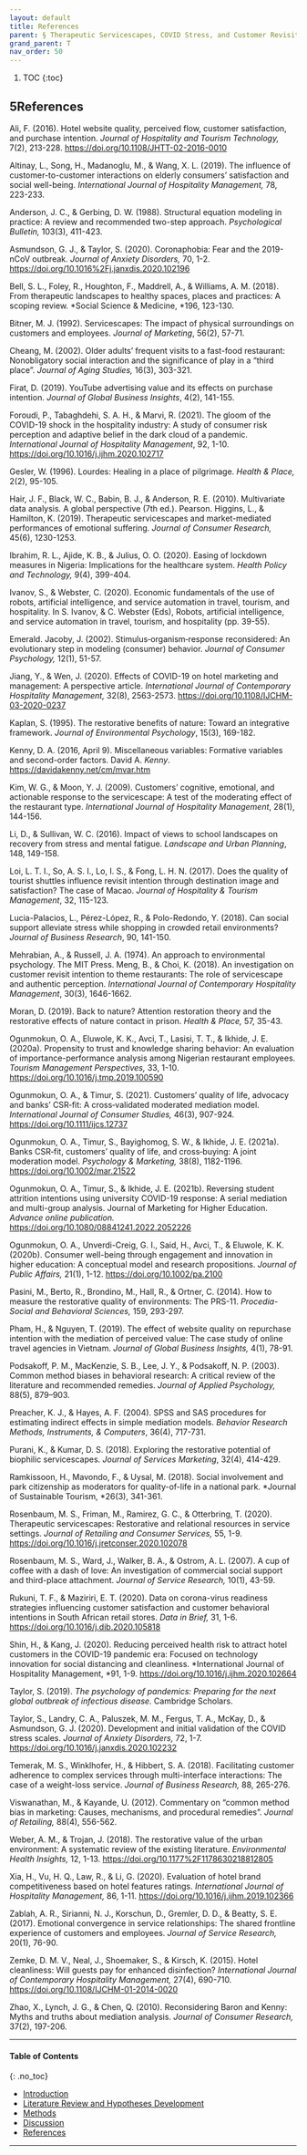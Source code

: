 ```yaml
---
layout: default
title: References 
parent: § Therapeutic Servicescapes, COVID Stress, and Customer Revisit Intention in the Hospitality Industry Post-Lockdown  
grand_parent: T
nav_order: 50 
---
```

<style>
.dont-break-out {
  /* These are technically the same, but use both */
  overflow-wrap: break-word;
  word-wrap: break-word;

     -ms-word-break: break-all;
  /* This is the dangerous one in WebKit, as it breaks things wherever */
  word-break: break-all;
  /* Instead use this non-standard one: */
  word-break: break-word;
}

.youtube-container {
    position: relative;
    width: 100%;
    height: 0;
    padding-bottom: 56.25%;
}
.youtube-video {
    position: absolute;
    top: 0;
    left: 0;
    width: 100%;
    height: 100%;
}

</style>

<div class="dont-break-out" markdown="1">

1. TOC
{:toc}

## 5References
Ali, F. (2016). Hotel website quality, perceived flow, customer satisfaction, and purchase intention. *Journal of Hospitality and Tourism Technology,* 7(2), 213-228. https://doi.org/10.1108/JHTT-02-2016-0010 

Altinay, L., Song, H., Madanoglu, M., & Wang, X. L. (2019). The influence of customer-to-customer interactions on elderly consumers’ satisfaction and social well-being. *International Journal of Hospitality Management,* 78, 223-233. 

Anderson, J. C., & Gerbing, D. W. (1988). Structural equation modeling in practice: A review and recommended two-step approach. *Psychological Bulletin,* 103(3), 411-423. 

Asmundson, G. J., & Taylor, S. (2020). Coronaphobia: Fear and the 2019-nCoV outbreak. *Journal of Anxiety Disorders,* 70, 1-2. https://doi.org/10.1016%2Fj.janxdis.2020.102196 

Bell, S. L., Foley, R., Houghton, F., Maddrell, A., & Williams, A. M. (2018). From therapeutic landscapes to healthy spaces, places and practices: A scoping review. *Social Science & Medicine, *196, 123-130. 

Bitner, M. J. (1992). Servicescapes: The impact of physical surroundings on customers and employees. *Journal of Marketing*, 56(2), 57-71. 

Cheang, M. (2002). Older adults’ frequent visits to a fast-food restaurant: Nonobligatory social interaction and the significance of play in a “third place”. *Journal of Aging Studies,* 16(3), 303-321. 

Firat, D. (2019). YouTube advertising value and its effects on purchase intention. *Journal of Global Business Insights*, 4(2), 141-155. 

Foroudi, P., Tabaghdehi, S. A. H., & Marvi, R. (2021). The gloom of the COVID-19 shock in the hospitality industry: A study of consumer risk perception and adaptive belief in the dark cloud of a pandemic. *International Journal of Hospitality Management*, 92, 1-10. https://doi.org/10.1016/j.ijhm.2020.102717 

Gesler, W. (1996). Lourdes: Healing in a place of pilgrimage. *Health & Place,* 2(2), 95-105. 

Hair, J. F., Black, W. C., Babin, B. J., & Anderson, R. E. (2010). Multivariate data analysis. A global perspective (7th ed.). Pearson. Higgins, L., & Hamilton, K. (2019). Therapeutic servicescapes and market-mediated performances of emotional suffering. *Journal of Consumer Research,* 45(6), 1230-1253. 

Ibrahim, R. L., Ajide, K. B., & Julius, O. O. (2020). Easing of lockdown measures in Nigeria: Implications for the healthcare system. *Health Policy and Technology,* 9(4), 399-404. 

Ivanov, S., & Webster, C. (2020). Economic fundamentals of the use of robots, artificial intelligence, and service automation in travel, tourism, and hospitality. In S. Ivanov, & C. Webster (Eds), Robots, artificial intelligence, and service automation in travel, tourism, and hospitality (pp. 39-55). 

Emerald. Jacoby, J. (2002). Stimulus‐organism‐response reconsidered: An evolutionary step in modeling (consumer) behavior. *Journal of Consumer Psychology,* 12(1), 51-57.

Jiang, Y., & Wen, J. (2020). Effects of COVID-19 on hotel marketing and management: A perspective article. *International Journal of Contemporary Hospitality Management,* 32(8), 2563-2573. https://doi.org/10.1108/IJCHM-03-2020-0237 

Kaplan, S. (1995). The restorative benefits of nature: Toward an integrative framework. *Journal of Environmental Psychology*, 15(3), 169-182. 

Kenny, D. A. (2016, April 9). Miscellaneous variables: Formative variables and second-order factors. David A. *Kenny*. https://davidakenny.net/cm/mvar.htm 

Kim, W. G., & Moon, Y. J. (2009). Customers’ cognitive, emotional, and actionable response to the servicescape: A test of the moderating effect of the restaurant type. *International Journal of Hospitality Management*, 28(1), 144-156. 

Li, D., & Sullivan, W. C. (2016). Impact of views to school landscapes on recovery from stress and mental fatigue. *Landscape and Urban Planning*, 148, 149-158. 

Loi, L. T. I., So, A. S. I., Lo, I. S., & Fong, L. H. N. (2017). Does the quality of tourist shuttles influence revisit intention through destination image and satisfaction? The case of Macao. *Journal of Hospitality & Tourism Management*, 32, 115-123.

Lucia-Palacios, L., Pérez-López, R., & Polo-Redondo, Y. (2018). Can social support alleviate stress while shopping in crowded retail environments? *Journal of Business Research*, 90, 141-150. 

Mehrabian, A., & Russell, J. A. (1974). An approach to environmental psychology. The MIT Press. Meng, B., & Choi, K. (2018). An investigation on customer revisit intention to theme restaurants: The role of servicescape and authentic perception. *International Journal of Contemporary Hospitality Management*, 30(3), 1646-1662. 

Moran, D. (2019). Back to nature? Attention restoration theory and the restorative effects of nature contact in prison. *Health & Place,* 57, 35-43.

Ogunmokun, O. A., Eluwole, K. K., Avci, T., Lasisi, T. T., & Ikhide, J. E. (2020a). Propensity to trust and knowledge sharing behavior: An evaluation of importance-performance analysis among Nigerian restaurant employees. *Tourism Management Perspectives,* 33, 1-10. https://doi.org/10.1016/j.tmp.2019.100590 

Ogunmokun, O. A., & Timur, S. (2021). Customers’ quality of life, advocacy and banks’ CSR‐fit: A cross‐validated moderated mediation model. *International Journal of Consumer Studies,* 46(3), 907-924. https://doi.org/10.1111/ijcs.12737 

Ogunmokun, O. A., Timur, S., Bayighomog, S. W., & Ikhide, J. E. (2021a). Banks CSR‐fit, customers’ quality of life, and cross‐buying: A joint moderation model. *Psychology & Marketing,* 38(8), 1182-1196. https://doi.org/10.1002/mar.21522 

Ogunmokun, O. A., Timur, S., & Ikhide, J. E. (2021b). Reversing student attrition intentions using university COVID-19 response: A serial mediation and multi-group analysis. Journal of Marketing for Higher Education. *Advance online publication.* https://doi.org/10.1080/08841241.2022.2052226 

Ogunmokun, O. A., Unverdi-Creig, G. I., Said, H., Avci, T., & Eluwole, K. K. (2020b). Consumer well-being through engagement and innovation in higher education: A conceptual model and research propositions. *Journal of Public Affairs,* 21(1), 1-12. https://doi.org/10.1002/pa.2100 

Pasini, M., Berto, R., Brondino, M., Hall, R., & Ortner, C. (2014). How to measure the restorative quality of environments: The PRS-11. *Procedia-Social and Behavioral Sciences,* 159, 293-297. 

Pham, H., & Nguyen, T. (2019). The effect of website quality on repurchase intention with the mediation of perceived value: The case study of online travel agencies in Vietnam. *Journal of Global Business Insights,* 4(1), 78-91. 

Podsakoff, P. M., MacKenzie, S. B., Lee, J. Y., & Podsakoff, N. P. (2003). Common method biases in behavioral research: A critical review of the literature and recommended remedies. *Journal of Applied Psychology,* 88(5), 879–903. 

Preacher, K. J., & Hayes, A. F. (2004). SPSS and SAS procedures for estimating indirect effects in simple mediation models. *Behavior Research Methods, Instruments, & Computers*, 36(4), 717-731. 

Purani, K., & Kumar, D. S. (2018). Exploring the restorative potential of biophilic servicescapes. *Journal of Services Marketing*, 32(4), 414-429. 

Ramkissoon, H., Mavondo, F., & Uysal, M. (2018). Social involvement and park citizenship as moderators for quality-of-life in a national park. *Journal of Sustainable Tourism, *26(3), 341-361. 

Rosenbaum, M. S., Friman, M., Ramirez, G. C., & Otterbring, T. (2020). Therapeutic servicescapes: Restorative and relational resources in service settings. *Journal of Retailing and Consumer Services,* 55, 1-9. https://doi.org/10.1016/j.jretconser.2020.102078 

Rosenbaum, M. S., Ward, J., Walker, B. A., & Ostrom, A. L. (2007). A cup of coffee with a dash of love: An investigation of commercial social support and third-place attachment. *Journal of Service Research,* 10(1), 43-59. 

Rukuni, T. F., & Maziriri, E. T. (2020). Data on corona-virus readiness strategies influencing customer satisfaction and customer behavioral intentions in South African retail stores. *Data in Brief,* 31, 1-6. https://doi.org/10.1016/j.dib.2020.105818 

Shin, H., & Kang, J. (2020). Reducing perceived health risk to attract hotel customers in the COVID-19 pandemic era: Focused on technology innovation for social distancing and cleanliness. *International Journal of Hospitality Management, *91, 1-9. https://doi.org/10.1016/j.ijhm.2020.102664 

Taylor, S. (2019). *The psychology of pandemics: Preparing for the next global outbreak of infectious disease.* Cambridge Scholars. 

Taylor, S., Landry, C. A., Paluszek, M. M., Fergus, T. A., McKay, D., & Asmundson, G. J. (2020). Development and initial validation of the COVID stress scales. *Journal of Anxiety Disorders,* 72, 1-7. https://doi.org/10.1016/j.janxdis.2020.102232

Temerak, M. S., Winklhofer, H., & Hibbert, S. A. (2018). Facilitating customer adherence to complex services through multi-interface interactions: The case of a weight-loss service. *Journal of Business Research,* 88, 265-276. 

Viswanathan, M., & Kayande, U. (2012). Commentary on “common method bias in marketing: Causes, mechanisms, and procedural remedies”. *Journal of Retailing,* 88(4), 556-562. 

Weber, A. M., & Trojan, J. (2018). The restorative value of the urban environment: A systematic review of the existing literature. *Environmental Health Insights,* 12, 1-13. https://doi.org/10.1177%2F1178630218812805 

Xia, H., Vu, H. Q., Law, R., & Li, G. (2020). Evaluation of hotel brand competitiveness based on hotel features ratings. *International Journal of Hospitality Management,* 86, 1-11. https://doi.org/10.1016/j.ijhm.2019.102366 

Zablah, A. R., Sirianni, N. J., Korschun, D., Gremler, D. D., & Beatty, S. E. (2017). Emotional convergence in service relationships: The shared frontline experience of customers and employees. *Journal of Service Research,* 20(1), 76-90. 

Zemke, D. M. V., Neal, J., Shoemaker, S., & Kirsch, K. (2015). Hotel cleanliness: Will guests pay for enhanced disinfection? *International Journal of Contemporary Hospitality Management,* 27(4), 690-710. https://doi.org/10.1108/IJCHM-01-2014-0020 

Zhao, X., Lynch, J. G., & Chen, Q. (2010). Reconsidering Baron and Kenny: Myths and truths about mediation analysis. *Journal of Consumer Research,* 37(2), 197-206.

***

#### Table of Contents
{: .no_toc}

<ul><li> <a href="/docs/T/Therapeutic-Servicescapes-COVID-Stress-and-Customer-Revisit-Intention-in-the-Hospitality-Industry-Post-Lockdown-1/">
Introduction</a></li><li> <a href="/docs/T/Therapeutic-Servicescapes-COVID-Stress-and-Customer-Revisit-Intention-in-the-Hospitality-Industry-Post-Lockdown-2/">
Literature Review and Hypotheses Development</a></li><li> <a href="/docs/T/Therapeutic-Servicescapes-COVID-Stress-and-Customer-Revisit-Intention-in-the-Hospitality-Industry-Post-Lockdown-3/">
Methods</a></li><li> <a href="/docs/T/Therapeutic-Servicescapes-COVID-Stress-and-Customer-Revisit-Intention-in-the-Hospitality-Industry-Post-Lockdown-4/">
Discussion</a></li><li> <a href="/docs/T/Therapeutic-Servicescapes-COVID-Stress-and-Customer-Revisit-Intention-in-the-Hospitality-Industry-Post-Lockdown-5/">
References</a></li></ul>

***

</div>
